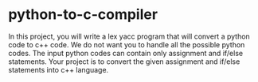 # python-to-c-compiler

In this project, you will write a lex yacc program that will convert a python code to c++ code. We do not want you to handle all the possible python codes. The input python codes can contain only assignment and if/else statements. Your project is to convert the given assignment and if/else statements into c++ language.
